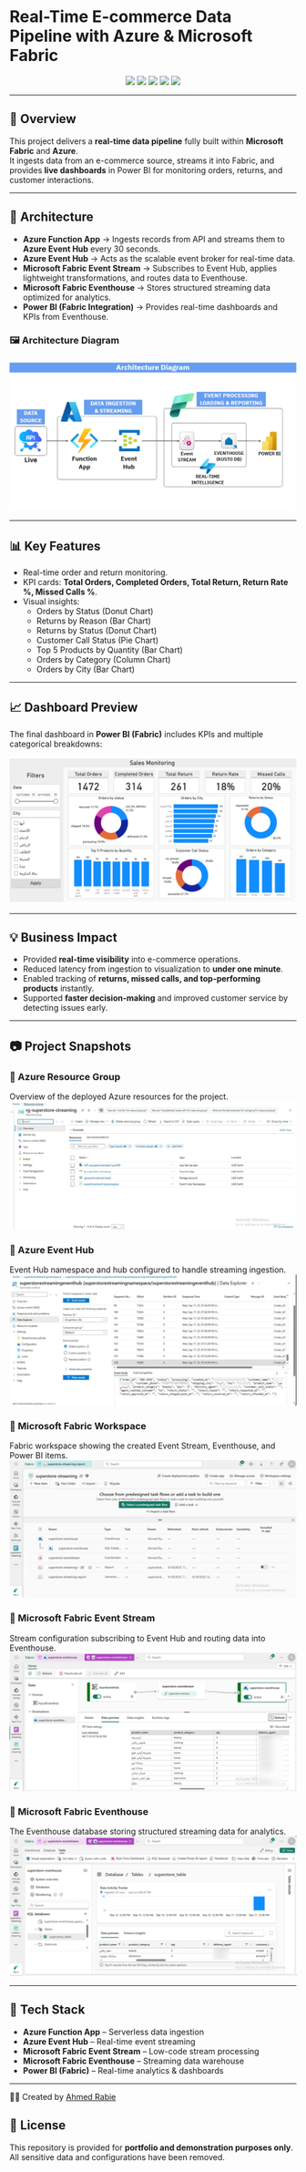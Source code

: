 # Real-Time E-commerce Data Pipeline with Azure & Microsoft Fabric

<p align="center">
  <img src="https://img.shields.io/badge/Azure-Functions-blue?logo=microsoft-azure" />
  <img src="https://img.shields.io/badge/Azure-EventHub-0078D4?logo=microsoft-azure" />
  <img src="https://img.shields.io/badge/Microsoft-Fabric-purple?logo=microsoft" />
  <img src="https://img.shields.io/badge/Power%20BI-Data%20Viz-F2C811?logo=power-bi" />
  <img src="https://img.shields.io/badge/Python-3.10+-blue?logo=python" />
</p>

---

## 📌 Overview
This project delivers a **real-time data pipeline** fully built within **Microsoft Fabric** and **Azure**.  
It ingests data from an e-commerce source, streams it into Fabric, and provides **live dashboards** in Power BI for monitoring orders, returns, and customer interactions.

---

## 🚀 Architecture
- **Azure Function App** → Ingests records from API and streams them to **Azure Event Hub** every 30 seconds.  
- **Azure Event Hub** → Acts as the scalable event broker for real-time data.  
- **Microsoft Fabric Event Stream** → Subscribes to Event Hub, applies lightweight transformations, and routes data to Eventhouse.  
- **Microsoft Fabric Eventhouse** → Stores structured streaming data optimized for analytics.  
- **Power BI (Fabric Integration)** → Provides real-time dashboards and KPIs from Eventhouse.  

### 🖼 Architecture Diagram
![Architecture Diagram](./docs/Architecture_Diagram.jpg)

---

## 📊 Key Features
- Real-time order and return monitoring.  
- KPI cards: **Total Orders, Completed Orders, Total Return, Return Rate %, Missed Calls %**.  
- Visual insights:  
  - Orders by Status (Donut Chart)  
  - Returns by Reason (Bar Chart)  
  - Returns by Status (Donut Chart)  
  - Customer Call Status (Pie Chart)  
  - Top 5 Products by Quantity (Bar Chart)  
  - Orders by Category (Column Chart)  
  - Orders by City (Bar Chart)  

---

## 📈 Dashboard Preview
The final dashboard in **Power BI (Fabric)** includes KPIs and multiple categorical breakdowns:

![Dashboard Preview](./docs/superstore-streaming-report.jpg)

---

## 💡 Business Impact
- Provided **real-time visibility** into e-commerce operations.  
- Reduced latency from ingestion to visualization to **under one minute**.  
- Enabled tracking of **returns, missed calls, and top-performing products** instantly.  
- Supported **faster decision-making** and improved customer service by detecting issues early.  

---

## 📷 Project Snapshots

### 🔹 Azure Resource Group
Overview of the deployed Azure resources for the project.  
![Azure Resource Group](./docs/Azure_Resource_Group.JPEG)

### 🔹 Azure Event Hub
Event Hub namespace and hub configured to handle streaming ingestion.  
![Azure Event Hub](./docs/AzureEventHub.JPEG)

### 🔹 Microsoft Fabric Workspace
Fabric workspace showing the created Event Stream, Eventhouse, and Power BI items.  
![Fabric Items](./docs/Fabric_Items.JPEG)

### 🔹 Microsoft Fabric Event Stream
Stream configuration subscribing to Event Hub and routing data into Eventhouse.  
![Fabric Pipeline](./docs/Fabric_Pipeline.JPEG)

### 🔹 Microsoft Fabric Eventhouse
The Eventhouse database storing structured streaming data for analytics.  
![Fabric Database](./docs/Fabric_Database.JPEG)

---

## 🧰 Tech Stack
- **Azure Function App** – Serverless data ingestion  
- **Azure Event Hub** – Real-time event streaming  
- **Microsoft Fabric Event Stream** – Low-code stream processing  
- **Microsoft Fabric Eventhouse** – Streaming data warehouse  
- **Power BI (Fabric)** – Real-time analytics & dashboards  

---

👨‍💻 Created by [Ahmed Rabie](https://www.linkedin.com/in/ahmed-m-rabie-0ba5b120b/)

## 📜 License
This repository is provided for **portfolio and demonstration purposes only**.  
All sensitive data and configurations have been removed.  
